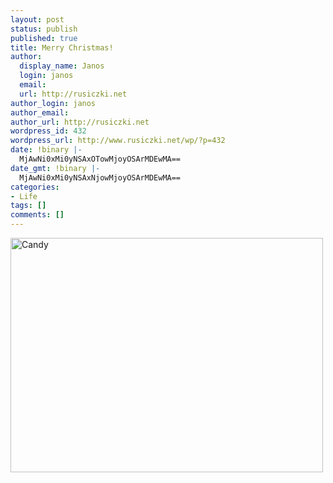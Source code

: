 ```yaml
---
layout: post
status: publish
published: true
title: Merry Christmas!
author:
  display_name: Janos
  login: janos
  email: 
  url: http://rusiczki.net
author_login: janos
author_email: 
author_url: http://rusiczki.net
wordpress_id: 432
wordpress_url: http://www.rusiczki.net/wp/?p=432
date: !binary |-
  MjAwNi0xMi0yNSAxOTowMjoyOSArMDEwMA==
date_gmt: !binary |-
  MjAwNi0xMi0yNSAxNjowMjoyOSArMDEwMA==
categories:
- Life
tags: []
comments: []
---
```

<p><a href="http://www.flickr.com/photos/janos/332867873/"><img src="http://farm1.static.flickr.com/140/332867873_48e1046bcd.jpg" width="500" height="375" alt="Candy" border="0" class="image" /></a></p>
